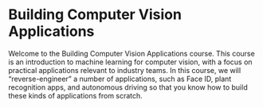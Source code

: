 # Building Computer Vision Applications

Welcome to the Building Computer Vision Applications course. This course is an introduction to machine learning for computer vision, with a focus on practical applications relevant to industry teams. In this course, we will “reverse-engineer” a number of applications, such as Face ID, plant recognition apps, and autonomous driving so that you know how to build these kinds of applications from scratch.
